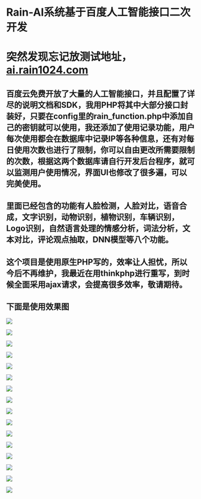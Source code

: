 # Rain-AI系统基于百度人工智能接口二次开发
# 突然发现忘记放测试地址，[ai.rain1024.com](ai.rain1024.com)
## 百度云免费开放了大量的人工智能接口，并且配置了详尽的说明文档和SDK，我用PHP将其中大部分接口封装好，只要在config里的rain_function.php中添加自己的密钥就可以使用，我还添加了使用记录功能，用户每次使用都会在数据库中记录IP等各种信息，还有对每日使用次数也进行了限制，你可以自由更改所需要限制的次数，根据这两个数据库请自行开发后台程序，就可以监测用户使用情况，界面UI也修改了很多遍，可以完美使用。
## 里面已经包含的功能有人脸检测，人脸对比，语音合成，文字识别，动物识别，植物识别，车辆识别，Logo识别，自然语言处理的情感分析，词法分析，文本对比，评论观点抽取，DNN模型等八个功能。
## 这个项目是使用原生PHP写的，效率让人担忧，所以今后不再维护，我最近在用thinkphp进行重写，到时候全面采用ajax请求，会提高很多效率，敬请期待。
## 下面是使用效果图

![](http://cos.rain1024.com/blog/php/php45.jpg)

![](http://cos.rain1024.com/blog/php/php46.jpg)

![](http://cos.rain1024.com/blog/php/php47.jpg)

![](http://cos.rain1024.com/blog/php/php48.jpg)

![](http://cos.rain1024.com/blog/php/php49.jpg)

![](http://cos.rain1024.com/blog/php/php50.jpg)

![](http://cos.rain1024.com/blog/php/php51.jpg)

![](http://cos.rain1024.com/blog/php/php52.jpg)

![](http://cos.rain1024.com/blog/php/php53.jpg)

![](http://cos.rain1024.com/blog/php/php54.jpg)

![](http://cos.rain1024.com/blog/php/php55.jpg)

![](http://cos.rain1024.com/blog/php/php56.jpg)

![](http://cos.rain1024.com/blog/php/php57.jpg)

![](http://cos.rain1024.com/blog/php/php58.jpg)

![](http://cos.rain1024.com/blog/php/php59.jpg)

![](http://cos.rain1024.com/blog/php/php60.jpg)
